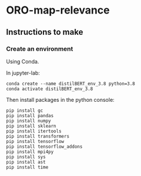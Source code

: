 # ORO-map-relevance

## Instructions to make

### Create an environment

Using Conda. 

In jupyter-lab:
```
conda create --name distilBERT_env_3.8 python=3.8
conda activate distilBERT_env_3.8
```

Then install packages in the python console:
```
pip install gc
pip install pandas
pip install numpy
pip install sklearn
pip install itertools
pip install transformers
pip install tensorflow
pip install tensorflow_addons
pip install mpi4py
pip install sys
pip install ast
pip install time
```